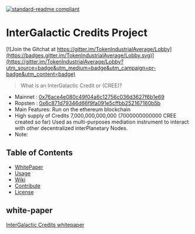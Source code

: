 [![standard-readme compliant](https://img.shields.io/badge/readme%20style-standard-brightgreen.svg?style=flat-square)](https://github.com/RichardLitt/standard-readme)

# InterGalactic Credits Project

[![Join the Gitchat at https://gitter.im/TokenIndustrialAverage/Lobby](https://badges.gitter.im/TokenIndustrialAverage/Lobby.svg)](https://gitter.im/TokenIndustrialAverage/Lobby?utm_source=badge&utm_medium=badge&utm_campaign=pr-badge&utm_content=badge)


> What is an InterGalactic Credit or (CREE)?  
- Mainnet : [0x76ace4e080c49f04a6c12756c036d3627f6b1e69](https://etherscan.io/address/0x76ace4e080c49f04a6c12756c036d3627f6b1e69)
- Ropsten : [0x6c871d79346d66f9fa091e5cffbb252167160b5b](https://ropsten.etherscan.io/address/0x6c871d79346d66f9fa091e5cffbb252167160b5b)
- Main Features: Run on the ethereum blockchain  
- High supply of Credits 7,000,000,000,000 (7000000000000 CREE created so far) Used as multi-purposes mediation instrument to interact with other decentralized interPlanetary Nodes.  
- Note:

## Table of Contents
- [WhitePaper](#white-paper)
- [Usage](#usage)
- [Wiki](#wiki)
- [Contribute](#contribute)
- [License](#license)

## white-paper
[InterGalactic Credits whitepaper](https://github.com/intergalacticredits/IGCredits/tree/master/whitepaper)
      


